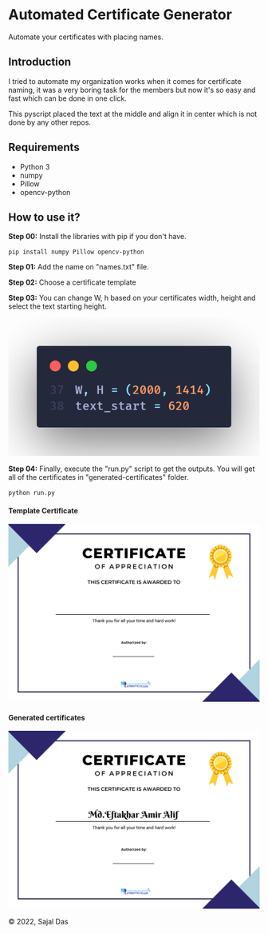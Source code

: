 # Automated Certificate Generator
Automate your certificates with placing names.

## Introduction

I tried to automate my organization works when it comes for certificate naming, it was a very boring task for the members but now it's so easy and fast which can be done in one click.

This pyscript placed the text at the middle and align it in center which is not done by any other repos.

## Requirements
- Python 3
- numpy
- Pillow
- opencv-python


## How to use it?


**Step 00:** Install the libraries with pip if you don't have.

```
pip install numpy Pillow opencv-python

```

**Step 01:** Add the name on "names.txt" file.

**Step 02:** Choose a certificate template

**Step 03:** You can change W, h based on your certificates width, height and select the text starting height.

![code](code.png)

**Step 04:** Finally, execute the "run.py" script to get the outputs. You will get all of the certificates in "generated-certificates" folder.

```
python run.py

```


#### Template Certificate

![Image](Certificate.png)

#### Generated certificates

![Image](/generated-certificates/MdEftakhar%20Amir%20Alif.png)


© 2022, Sajal Das